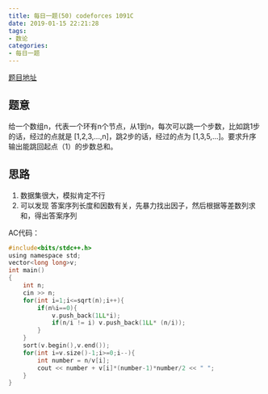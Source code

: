 ```yaml
---
title: 每日一题(50) codeforces 1091C
date: 2019-01-15 22:21:28
tags:
- 数论
categories:
- 每日一题
---
```

[题目地址](https://codeforces.com/contest/1091/problem/C)

## 题意
给一个数组n，代表一个环有n个节点，从1到n，每次可以跳一个步数，比如跳1步的话，经过的点就是 [1,2,3,...,n]，跳2步的话，经过的点为 [1,3,5,...]。要求升序输出能跳回起点（1）的步数总和。

## 思路
1. 数据集很大，模拟肯定不行
2. 可以发现 答案序列长度和因数有关，先暴力找出因子，然后根据等差数列求和，得出答案序列

AC代码：
```C
#include<bits/stdc++.h>
using namespace std;
vector<long long>v;
int main()
{
	int n;
	cin >> n;
	for(int i=1;i<=sqrt(n);i++){
		if(n%i==0){
			v.push_back(1LL*i);
			if(n/i != i) v.push_back(1LL* (n/i));
		} 
	}	
	sort(v.begin(),v.end());
	for(int i=v.size()-1;i>=0;i--){
		int number = n/v[i];
		cout << number + v[i]*(number-1)*number/2 << " "; 
	} 
} 
```



